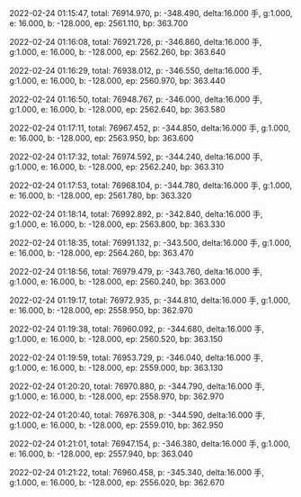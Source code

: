 2022-02-24 01:15:47, total: 76914.970, p: -348.490, delta:16.000 手, g:1.000, e: 16.000, b: -128.000, ep: 2561.110, bp: 363.700

2022-02-24 01:16:08, total: 76921.726, p: -346.860, delta:16.000 手, g:1.000, e: 16.000, b: -128.000, ep: 2562.260, bp: 363.640

2022-02-24 01:16:29, total: 76938.012, p: -346.550, delta:16.000 手, g:1.000, e: 16.000, b: -128.000, ep: 2560.970, bp: 363.440

2022-02-24 01:16:50, total: 76948.767, p: -346.000, delta:16.000 手, g:1.000, e: 16.000, b: -128.000, ep: 2562.640, bp: 363.580

2022-02-24 01:17:11, total: 76967.452, p: -344.850, delta:16.000 手, g:1.000, e: 16.000, b: -128.000, ep: 2563.950, bp: 363.600

2022-02-24 01:17:32, total: 76974.592, p: -344.240, delta:16.000 手, g:1.000, e: 16.000, b: -128.000, ep: 2562.240, bp: 363.310

2022-02-24 01:17:53, total: 76968.104, p: -344.780, delta:16.000 手, g:1.000, e: 16.000, b: -128.000, ep: 2561.780, bp: 363.320

2022-02-24 01:18:14, total: 76992.892, p: -342.840, delta:16.000 手, g:1.000, e: 16.000, b: -128.000, ep: 2563.800, bp: 363.330

2022-02-24 01:18:35, total: 76991.132, p: -343.500, delta:16.000 手, g:1.000, e: 16.000, b: -128.000, ep: 2564.260, bp: 363.470

2022-02-24 01:18:56, total: 76979.479, p: -343.760, delta:16.000 手, g:1.000, e: 16.000, b: -128.000, ep: 2560.240, bp: 363.000

2022-02-24 01:19:17, total: 76972.935, p: -344.810, delta:16.000 手, g:1.000, e: 16.000, b: -128.000, ep: 2558.950, bp: 362.970

2022-02-24 01:19:38, total: 76960.092, p: -344.680, delta:16.000 手, g:1.000, e: 16.000, b: -128.000, ep: 2560.520, bp: 363.150

2022-02-24 01:19:59, total: 76953.729, p: -346.040, delta:16.000 手, g:1.000, e: 16.000, b: -128.000, ep: 2559.000, bp: 363.130

2022-02-24 01:20:20, total: 76970.880, p: -344.790, delta:16.000 手, g:1.000, e: 16.000, b: -128.000, ep: 2558.970, bp: 362.970

2022-02-24 01:20:40, total: 76976.308, p: -344.590, delta:16.000 手, g:1.000, e: 16.000, b: -128.000, ep: 2559.010, bp: 362.950

2022-02-24 01:21:01, total: 76947.154, p: -346.380, delta:16.000 手, g:1.000, e: 16.000, b: -128.000, ep: 2557.940, bp: 363.040

2022-02-24 01:21:22, total: 76960.458, p: -345.340, delta:16.000 手, g:1.000, e: 16.000, b: -128.000, ep: 2556.020, bp: 362.670